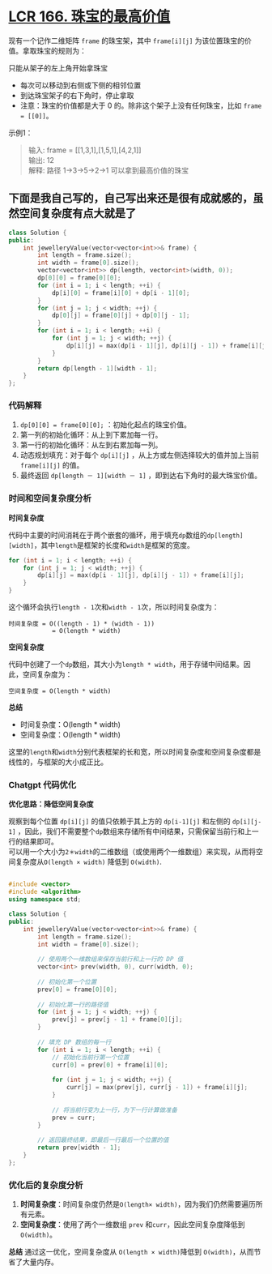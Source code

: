 # [LCR 166. 珠宝的最高价值](https://leetcode.cn/problems/li-wu-de-zui-da-jie-zhi-lcof/description/)

现有一个记作二维矩阵 `frame` 的珠宝架，其中 `frame[i][j]` 为该位置珠宝的价值。拿取珠宝的规则为：

只能从架子的左上角开始拿珠宝
- 每次可以移动到右侧或下侧的相邻位置
- 到达珠宝架子的右下角时，停止拿取
- 注意：珠宝的价值都是大于 0 的。除非这个架子上没有任何珠宝，比如 `frame = [[0]]`。

示例1：
> 输入: frame = [[1,3,1],[1,5,1],[4,2,1]]  
> 输出: 12  
> 解释: 路径 1→3→5→2→1 可以拿到最高价值的珠宝

## 下面是我自己写的，自己写出来还是很有成就感的，虽然空间复杂度有点大就是了

```cpp
class Solution {
public:
    int jewelleryValue(vector<vector<int>>& frame) {
        int length = frame.size();
        int width = frame[0].size();
        vector<vector<int>> dp(length, vector<int>(width, 0));
        dp[0][0] = frame[0][0];
        for (int i = 1; i < length; ++i) {
            dp[i][0] = frame[i][0] + dp[i - 1][0];
        }
        for (int j = 1; j < width; ++j) {
            dp[0][j] = frame[0][j] + dp[0][j - 1];
        }
        for (int i = 1; i < length; ++i) {
            for (int j = 1; j < width; ++j) {
                dp[i][j] = max(dp[i - 1][j], dp[i][j - 1]) + frame[i][j];
            }
        }
        return dp[length - 1][width - 1];
    }
};

```

### 代码解释

1. `dp[0][0] = frame[0][0];` ：初始化起点的珠宝价值。
2. 第一列的初始化循环：从上到下累加每一行。
3. 第一行的初始化循环：从左到右累加每一列。
4. 动态规划填充：对于每个 `dp[i][j]` ，从上方或左侧选择较大的值并加上当前 `frame[i][j]` 的值。
5. 最终返回 `dp[length － 1][width － 1]` ，即到达右下角时的最大珠宝价值。

### 时间和空间复杂度分析

**时间复杂度**

代码中主要的时间消耗在于两个嵌套的循环，用于填充`dp`数组的`dp[length][width]`，其中`length`是框架的长度和`width`是框架的宽度。

```cpp
for (int i = 1; i < length; ++i) {
    for (int j = 1; j < width; ++j) {
        dp[i][j] = max(dp[i - 1][j], dp[i][j - 1]) + frame[i][j];
    }
}
```

这个循环会执行`length - 1`次和`width - 1`次，所以时间复杂度为：

```
时间复杂度 = O((length - 1) * (width - 1))
            = O(length * width)
```

**空间复杂度**

代码中创建了一个`dp`数组，其大小为`length * width`，用于存储中间结果。因此，空间复杂度为：

```
空间复杂度 = O(length * width)
```

**总结**

- 时间复杂度：O(length * width)
- 空间复杂度：O(length * width)

这里的`length`和`width`分别代表框架的长和宽，所以时间复杂度和空间复杂度都是线性的，与框架的大小成正比。

### Chatgpt 代码优化

**优化思路：降低空间复杂度**

观察到每个位置 `dp[i][j]` 的值只依赖于其上方的 `dp[i-1][j]` 和左侧的 `dp[i][j-1]` ，因此，我们不需要整个`dp`数组来存储所有中间结果，只需保留当前行和上一行的结果即可。  
可以用一个大小为`2＊width`的二维数组（或使用两个一维数组）来实现，从而将空间复杂度从`O(length × width)` 降低到 `O(width)`.

```cpp

#include <vector>
#include <algorithm>
using namespace std;

class Solution {
public:
    int jewelleryValue(vector<vector<int>>& frame) {
        int length = frame.size();
        int width = frame[0].size();
        
        // 使用两个一维数组来保存当前行和上一行的 DP 值
        vector<int> prev(width, 0), curr(width, 0);
        
        // 初始化第一个位置
        prev[0] = frame[0][0];
        
        // 初始化第一行的路径值
        for (int j = 1; j < width; ++j) {
            prev[j] = prev[j - 1] + frame[0][j];
        }
        
        // 填充 DP 数组的每一行
        for (int i = 1; i < length; ++i) {
            // 初始化当前行第一个位置
            curr[0] = prev[0] + frame[i][0];
            
            for (int j = 1; j < width; ++j) {
                curr[j] = max(prev[j], curr[j - 1]) + frame[i][j];
            }
            
            // 将当前行变为上一行，为下一行计算做准备
            prev = curr;
        }
        
        // 返回最终结果，即最后一行最后一个位置的值
        return prev[width - 1];
    }
};

```

### 优化后的复杂度分析

1. **时间复杂度**：时间复杂度仍然是`O(length× width)`，因为我们仍然需要遍历所有元素。
2. **空间复杂度**：使用了两个一维数组 `prev` 和`curr`，因此空间复杂度降低到 `O(width)`。

**总结**
通过这一优化，空间复杂度从 `O(length × width)`降低到 `O(width)`，从而节省了大量内存。

